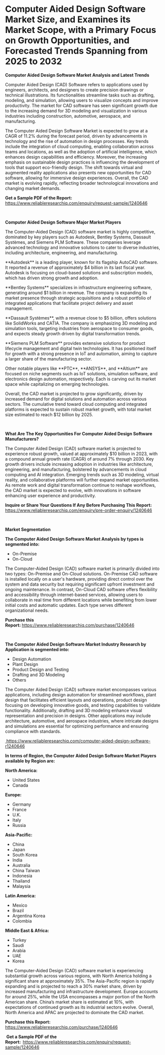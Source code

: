 <p><h1>Computer Aided Design Software Market Size, and Examines its Market Scope, with a Primary Focus on Growth Opportunities, and Forecasted Trends Spanning from 2025 to 2032</h1></p><p><strong>Computer Aided Design Software Market Analysis and Latest Trends</strong></p>
<p><p>Computer Aided Design (CAD) Software refers to applications used by engineers, architects, and designers to create precision drawings or technical illustrations. Its functionalities streamline tasks such as drafting, modeling, and simulation, allowing users to visualize concepts and improve productivity. The market for CAD software has seen significant growth due to the increasing demand for 3D modeling and visualization in various industries including construction, automotive, aerospace, and manufacturing.</p><p>The Computer Aided Design Software Market is expected to grow at a CAGR of 11.2% during the forecast period, driven by advancements in technology and the rise of automation in design processes. Key trends include the integration of cloud computing, enabling collaboration across teams and locations, as well as the adoption of artificial intelligence, which enhances design capabilities and efficiency. Moreover, the increasing emphasis on sustainable design practices is influencing the development of tools that support eco-friendly design. The shift towards virtual and augmented reality applications also presents new opportunities for CAD software, allowing for immersive design experiences. Overall, the CAD market is evolving rapidly, reflecting broader technological innovations and changing market demands.</p></p>
<p><strong>Get a Sample PDF of the Report:&nbsp;</strong> <a href="https://www.reliableresearchiq.com/enquiry/request-sample/1240646?utm_campaign=2268&utm_medium=2&utm_source=Github&utm_content=ia&utm_term=17042025&utm_id=computer-aided-design-software">https://www.reliableresearchiq.com/enquiry/request-sample/1240646</a></p>
<p>&nbsp;</p>
<p><strong>Computer Aided Design Software Major Market Players</strong></p>
<p><p>The Computer-Aided Design (CAD) software market is highly competitive, dominated by key players such as Autodesk, Bentley Systems, Dassault Systèmes, and Siemens PLM Software. These companies leverage advanced technology and innovative solutions to cater to diverse industries, including architecture, engineering, and manufacturing.</p><p>**Autodesk** is a leading player, known for its flagship AutoCAD software. It reported a revenue of approximately $4 billion in its last fiscal year. Autodesk is focusing on cloud-based solutions and subscription models, which has driven strong growth and adoption.</p><p>**Bentley Systems** specializes in infrastructure engineering software, generating around $1 billion in revenue. The company is expanding its market presence through strategic acquisitions and a robust portfolio of integrated applications that facilitate project delivery and asset management.</p><p>**Dassault Systèmes**, with a revenue close to $5 billion, offers solutions like SolidWorks and CATIA. The company is emphasizing 3D modeling and simulation tools, targeting industries from aerospace to consumer goods, and expects steady growth driven by digital transformation trends.</p><p>**Siemens PLM Software** provides extensive solutions for product lifecycle management and digital twin technologies. It has positioned itself for growth with a strong presence in IoT and automation, aiming to capture a larger share of the manufacturing sector.</p><p>Other notable players like **PTC**, **ANSYS**, and **Altium** are focused on niche segments such as IoT solutions, simulation software, and electronics design automation, respectively. Each is carving out its market space while capitalizing on emerging technologies.</p><p>Overall, the CAD market is projected to grow significantly, driven by increased demand for digital solutions and automation across various sectors. The cumulative trend toward cloud computing and integrated platforms is expected to sustain robust market growth, with total market size estimated to reach $12 billion by 2025.</p></p>
<p>&nbsp;</p>
<p><strong>What Are The Key Opportunities For Computer Aided Design Software Manufacturers?</strong></p>
<p><p>The Computer Aided Design (CAD) software market is projected to experience robust growth, valued at approximately $10 billion in 2023, with a compound annual growth rate (CAGR) of around 7% through 2030. Key growth drivers include increasing adoption in industries like architecture, engineering, and manufacturing, bolstered by advancements in cloud computing and AI integration. Emerging trends such as 3D modeling, virtual reality, and collaborative platforms will further expand market opportunities. As remote work and digital transformation continue to reshape workflows, the CAD market is expected to evolve, with innovations in software enhancing user experience and productivity.</p></p>
<p><strong>Inquire or Share Your Questions If Any Before Purchasing This Report:</strong> <a href="https://www.reliableresearchiq.com/enquiry/pre-order-enquiry/1240646?utm_campaign=2268&utm_medium=2&utm_source=Github&utm_content=ia&utm_term=17042025&utm_id=computer-aided-design-software">https://www.reliableresearchiq.com/enquiry/pre-order-enquiry/1240646</a></p>
<p>&nbsp;</p>
<p><strong>Market Segmentation</strong></p>
<p><strong>The Computer Aided Design Software Market Analysis by types is segmented into:</strong></p>
<p><ul><li>On-Premise</li><li>On-Cloud</li></ul></p>
<p><p>The Computer-Aided Design (CAD) software market is primarily divided into two types: On-Premise and On-Cloud solutions. On-Premise CAD software is installed locally on a user's hardware, providing direct control over the system and data security but requiring significant upfront investment and ongoing maintenance. In contrast, On-Cloud CAD software offers flexibility and accessibility through internet-based services, allowing users to collaborate in real time from different locations while benefiting from lower initial costs and automatic updates. Each type serves different organizational needs.</p></p>
<p><strong>Purchase this Report:&nbsp;</strong><a href="https://www.reliableresearchiq.com/purchase/1240646?utm_campaign=2268&utm_medium=2&utm_source=Github&utm_content=ia&utm_term=17042025&utm_id=computer-aided-design-software">https://www.reliableresearchiq.com/purchase/1240646</a></p>
<p>&nbsp;</p>
<p><strong>The Computer Aided Design Software Market Industry Research by Application is segmented into:</strong></p>
<p><ul><li>Design Automation</li><li>Plant Design</li><li>Product Design and Testing</li><li>Drafting and 3D Modeling</li><li>Others</li></ul></p>
<p><p>The Computer Aided Design (CAD) software market encompasses various applications, including design automation for streamlined workflows, plant design that facilitates efficient layouts and operations, product design focusing on developing innovative goods, and testing capabilities to validate functionality. Additionally, drafting and 3D modeling enhance visual representation and precision in designs. Other applications may include architecture, automotive, and aerospace industries, where intricate designs and simulations are essential for optimizing performance and ensuring compliance with standards.</p></p>
<p><a href="https://www.reliableresearchiq.com/computer-aided-design-software-r1240646?utm_campaign=2268&utm_medium=2&utm_source=Github&utm_content=ia&utm_term=17042025&utm_id=computer-aided-design-software">&nbsp;https://www.reliableresearchiq.com/computer-aided-design-software-r1240646</a></p>
<p><strong>In terms of Region, the Computer Aided Design Software Market Players available by Region are:</strong></p>
<p>
    <p> <strong> North America: </strong>
        <ul>
            <li>United States</li>
            <li>Canada</li>
        </ul>
        </p> 
    <p> <strong> Europe: </strong>
        <ul>
            <li>Germany</li>
            <li>France</li>
            <li>U.K.</li>
            <li>Italy</li>
            <li>Russia</li>
        </ul>
        </p> 
    <p> <strong> Asia-Pacific: </strong>
        <ul>
            <li>China</li>
            <li>Japan</li>
            <li>South Korea</li>
            <li>India</li>
            <li>Australia</li>
            <li>China Taiwan</li>
            <li>Indonesia</li>
            <li>Thailand</li>
            <li>Malaysia</li>
        </ul>
        </p> 
    <p> <strong> Latin America: </strong>
        <ul>
            <li>Mexico</li>
            <li>Brazil</li>
            <li>Argentina Korea</li>
            <li>Colombia</li>
        </ul>
        </p> 
    <p> <strong> Middle East & Africa: </strong>
        <ul>
            <li>Turkey</li>
            <li>Saudi</li>
            <li>Arabia</li>
            <li>UAE</li>
            <li>Korea</li>
        </ul>
    </p>
    </p>
<p><p>The Computer-Aided Design (CAD) software market is experiencing substantial growth across various regions, with North America holding a significant share at approximately 35%. The Asia-Pacific region is rapidly expanding and is projected to reach a 30% market share, driven by increased manufacturing and infrastructure development. Europe accounts for around 25%, while the USA encompasses a major portion of the North American share. China’s market share is estimated at 10%, with expectations of continued growth as its industrial sectors evolve. Overall, North America and APAC are projected to dominate the CAD market.</p></p>
<p><strong>Purchase this Report: </strong><a href="https://www.reliableresearchiq.com/purchase/1240646?utm_campaign=2268&utm_medium=2&utm_source=Github&utm_content=ia&utm_term=17042025&utm_id=computer-aided-design-software">https://www.reliableresearchiq.com/purchase/1240646</a></p>
<p>&nbsp;<strong>Get a Sample PDF of the Report:&nbsp;&nbsp;</strong><a href="https://www.reliableresearchiq.com/enquiry/request-sample/1240646?utm_campaign=2268&utm_medium=2&utm_source=Github&utm_content=ia&utm_term=17042025&utm_id=computer-aided-design-software">https://www.reliableresearchiq.com/enquiry/request-sample/1240646</a></p>
<p><strong></strong></p>
<p><p></p><p></p><p></p></p>